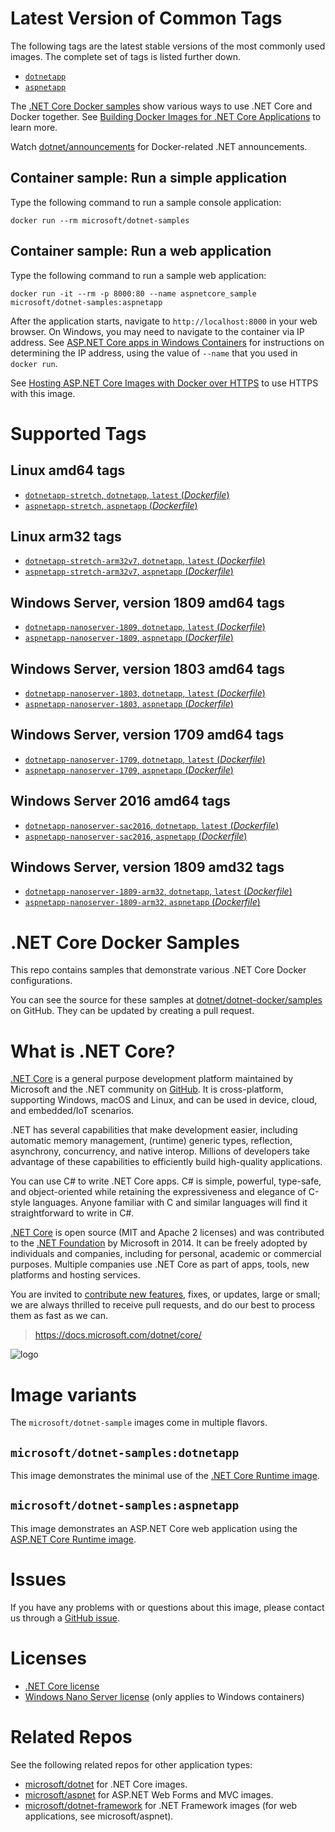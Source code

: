 # Latest Version of Common Tags

The following tags are the latest stable versions of the most commonly used images. The complete set of tags is listed further down.

- [`dotnetapp`](https://github.com/dotnet/dotnet-docker/blob/master/samples/dotnetapp/Dockerfile)
- [`aspnetapp`](https://github.com/dotnet/dotnet-docker/blob/master/samples/aspnetapp/Dockerfile)

The [.NET Core Docker samples](https://github.com/dotnet/dotnet-docker/blob/master/samples/README.md) show various ways to use .NET Core and Docker together. See [Building Docker Images for .NET Core Applications](https://docs.microsoft.com/dotnet/core/docker/building-net-docker-images) to learn more.

Watch [dotnet/announcements](https://github.com/dotnet/announcements/labels/Docker) for Docker-related .NET announcements.

## Container sample: Run a simple application

Type the following command to run a sample console application:

```console
docker run --rm microsoft/dotnet-samples
```

## Container sample: Run a web application

Type the following command to run a sample web application:

```console
docker run -it --rm -p 8000:80 --name aspnetcore_sample microsoft/dotnet-samples:aspnetapp
```

After the application starts, navigate to `http://localhost:8000` in your web browser. On Windows, you may need to navigate to the container via IP address. See [ASP.NET Core apps in Windows Containers](https://github.com/dotnet/dotnet-docker/blob/master/samples/aspnetapp/aspnetcore-docker-windows.md) for instructions on determining the IP address, using the value of `--name` that you used in `docker run`.

See [Hosting ASP.NET Core Images with Docker over HTTPS](https://github.com/dotnet/dotnet-docker/blob/master/samples/aspnetapp/aspnetcore-docker-https.md) to use HTTPS with this image.

# Supported Tags

## Linux amd64 tags

- [`dotnetapp-stretch`, `dotnetapp`, `latest` (*Dockerfile*)](https://github.com/dotnet/dotnet-docker/blob/master/samples/dotnetapp/Dockerfile)
- [`aspnetapp-stretch`, `aspnetapp` (*Dockerfile*)](https://github.com/dotnet/dotnet-docker/blob/master/samples/aspnetapp/Dockerfile)

## Linux arm32 tags

- [`dotnetapp-stretch-arm32v7`, `dotnetapp`, `latest` (*Dockerfile*)](https://github.com/dotnet/dotnet-docker/blob/master/samples/dotnetapp/Dockerfile)
- [`aspnetapp-stretch-arm32v7`, `aspnetapp` (*Dockerfile*)](https://github.com/dotnet/dotnet-docker/blob/master/samples/aspnetapp/Dockerfile)

## Windows Server, version 1809 amd64 tags

- [`dotnetapp-nanoserver-1809`, `dotnetapp`, `latest` (*Dockerfile*)](https://github.com/dotnet/dotnet-docker/blob/master/samples/dotnetapp/Dockerfile)
- [`aspnetapp-nanoserver-1809`, `aspnetapp` (*Dockerfile*)](https://github.com/dotnet/dotnet-docker/blob/master/samples/aspnetapp/Dockerfile)

## Windows Server, version 1803 amd64 tags

- [`dotnetapp-nanoserver-1803`, `dotnetapp`, `latest` (*Dockerfile*)](https://github.com/dotnet/dotnet-docker/blob/master/samples/dotnetapp/Dockerfile)
- [`aspnetapp-nanoserver-1803`, `aspnetapp` (*Dockerfile*)](https://github.com/dotnet/dotnet-docker/blob/master/samples/aspnetapp/Dockerfile)

## Windows Server, version 1709 amd64 tags

- [`dotnetapp-nanoserver-1709`, `dotnetapp`, `latest` (*Dockerfile*)](https://github.com/dotnet/dotnet-docker/blob/master/samples/dotnetapp/Dockerfile)
- [`aspnetapp-nanoserver-1709`, `aspnetapp` (*Dockerfile*)](https://github.com/dotnet/dotnet-docker/blob/master/samples/aspnetapp/Dockerfile)

## Windows Server 2016 amd64 tags

- [`dotnetapp-nanoserver-sac2016`, `dotnetapp`, `latest` (*Dockerfile*)](https://github.com/dotnet/dotnet-docker/blob/master/samples/dotnetapp/Dockerfile)
- [`aspnetapp-nanoserver-sac2016`, `aspnetapp` (*Dockerfile*)](https://github.com/dotnet/dotnet-docker/blob/master/samples/aspnetapp/Dockerfile)

## Windows Server, version 1809 amd32 tags

- [`dotnetapp-nanoserver-1809-arm32`, `dotnetapp`, `latest` (*Dockerfile*)](https://github.com/dotnet/dotnet-docker/blob/master/samples/dotnetapp/Dockerfile)
- [`aspnetapp-nanoserver-1809-arm32`, `aspnetapp` (*Dockerfile*)](https://github.com/dotnet/dotnet-docker/blob/master/samples/aspnetapp/Dockerfile)

# .NET Core Docker Samples

This repo contains samples that demonstrate various .NET Core Docker configurations.

You can see the source for these samples at [dotnet/dotnet-docker/samples](https://github.com/dotnet/dotnet-docker/tree/master/samples/README.md) on GitHub. They can be updated by creating a pull request.

# What is .NET Core?

[.NET Core](https://docs.microsoft.com/dotnet/core/) is a general purpose development platform maintained by Microsoft and the .NET community on [GitHub](https://github.com/dotnet/core). It is cross-platform, supporting Windows, macOS and Linux, and can be used in device, cloud, and embedded/IoT scenarios.

.NET has several capabilities that make development easier, including automatic memory management, (runtime) generic types, reflection, asynchrony, concurrency, and native interop. Millions of developers take advantage of these capabilities to efficiently build high-quality applications.

You can use C# to write .NET Core apps. C# is simple, powerful, type-safe, and object-oriented while retaining the expressiveness and elegance of C-style languages. Anyone familiar with C and similar languages will find it straightforward to write in C#.

[.NET Core](https://github.com/dotnet/core) is open source (MIT and Apache 2 licenses) and was contributed to the [.NET Foundation](http://dotnetfoundation.org) by Microsoft in 2014. It can be freely adopted by individuals and companies, including for personal, academic or commercial purposes. Multiple companies use .NET Core as part of apps, tools, new platforms and hosting services.

You are invited to [contribute new features](https://github.com/dotnet/core/blob/master/CONTRIBUTING.md), fixes, or updates, large or small; we are always thrilled to receive pull requests, and do our best to process them as fast as we can.

> https://docs.microsoft.com/dotnet/core/

![logo](https://avatars0.githubusercontent.com/u/9141961?v=3&amp;s=100)

# Image variants

The `microsoft/dotnet-sample` images come in multiple flavors.

## `microsoft/dotnet-samples:dotnetapp`

This image demonstrates the minimal use of the [.NET Core Runtime image](https://hub.docker.com/r/microsoft/dotnet).

## `microsoft/dotnet-samples:aspnetapp`

This image demonstrates an ASP.NET Core web application using the [ASP.NET Core Runtime image](https://hub.docker.com/r/microsoft/dotnet).

# Issues

If you have any problems with or questions about this image, please contact us through a [GitHub issue](https://github.com/dotnet/dotnet-docker/issues).

# Licenses

- [.NET Core license](https://github.com/dotnet/dotnet-docker/blob/master/LICENSE)
- [Windows Nano Server license](https://hub.docker.com/r/microsoft/nanoserver/) (only applies to Windows containers)

# Related Repos

See the following related repos for other application types:

- [microsoft/dotnet](https://hub.docker.com/r/microsoft/dotnet/) for .NET Core images.
- [microsoft/aspnet](https://hub.docker.com/r/microsoft/aspnet/) for ASP.NET Web Forms and MVC images.
- [microsoft/dotnet-framework](https://hub.docker.com/r/microsoft/dotnet-framework/) for .NET Framework images (for web applications, see microsoft/aspnet).
